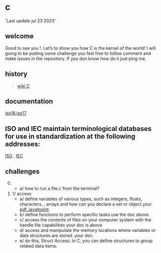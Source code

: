 # c
'Last update jul 23 2023'
## welcome
Good to see you !. Let’s to show you how C is the kernel of the world! I will going to be putting some challenge you feel free to follow comment and make issues in the repository. If you don know how do it just ping me. 
## history
> <a href="https://en.wikipedia.org/wiki/C_(programming_language)">wiki C</a>
## documentation
<a href="https://www.iso.org/standard/74528.html">iso18</a>,<a href="https://www.open-std.org/jtc1/sc22/wg14/www/docs/n2310.pdf">iso17</a>
## ISO and IEC maintain terminological databases for use in standardization at the following addresses:
<a href="https://www.iso.org/obp">ISO</a> , <a href="http://www.electropedia.org/">IEC</a>
## challenges
0.   - a/ how to run a file.c from the terminal?
1. 1/ access
   - a/ define variables of various types, such as integers, floats, characters, , arrays and how can you declare a set or object.your <a href="https://www.open-std.org/jtc1/sc22/wg14/www/docs/n2310.pdf">pdf.</a>,<a href="https://www.javatpoint.com/variables-in-c">javatpoint</a>.
   - b/ define functions to perform specific tasks.use the doc above.
   - c/ access the contents of files on your computer system with the handle file capabilities your doc is above
   - d/ access and manipulate the memory locations where variables or data structures are stored. your doc.
   - e/ do this, Struct Access: In C, you can define structures to group related data items.
